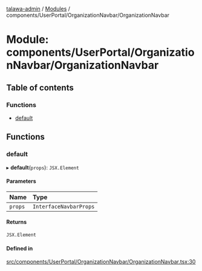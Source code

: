[talawa-admin](../README.md) / [Modules](../modules.md) / components/UserPortal/OrganizationNavbar/OrganizationNavbar

# Module: components/UserPortal/OrganizationNavbar/OrganizationNavbar

## Table of contents

### Functions

- [default](components_UserPortal_OrganizationNavbar_OrganizationNavbar.md#default)

## Functions

### default

▸ **default**(`props`): `JSX.Element`

#### Parameters

| Name | Type |
| :------ | :------ |
| `props` | `InterfaceNavbarProps` |

#### Returns

`JSX.Element`

#### Defined in

[src/components/UserPortal/OrganizationNavbar/OrganizationNavbar.tsx:30](https://github.com/PalisadoesFoundation/talawa-admin/blob/12d9229/src/components/UserPortal/OrganizationNavbar/OrganizationNavbar.tsx#L30)
